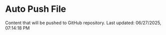 # Auto Push File

Content that will be pushed to GitHub repository.
Last updated: 06/27/2025, 07:14:18 PM